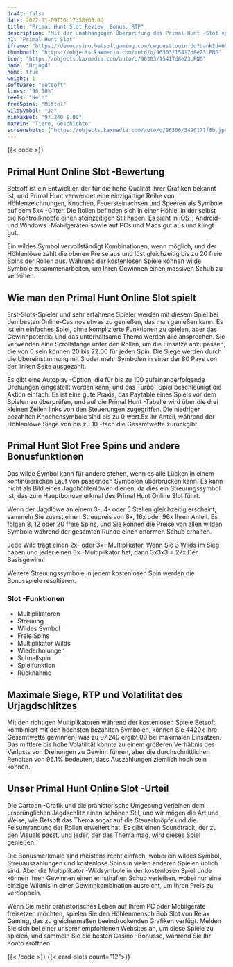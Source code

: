 ```yaml
---
draft: false
date: 2022-11-09T16:17:38+03:00
title: "Primal Hunt Slot Review, Bonus, RTP"
description: "Mit der unabhängigen Überprüfung des Primal Hunt -Slot von Betsoft können Sie hier kostenlos oder echtes Geld spielen und hier einen Bonus erhalten!"
h1: "Primal Hunt Slot"
iframe: "https://democasino.betsoftgaming.com/cwguestlogin.do?bankId=675&CDN=AUTO&gameId=833"
thumbnail: "https://objects.kaxmedia.com/auto/o/96303/15417d8e23.PNG"
icon: "https://objects.kaxmedia.com/auto/o/96303/15417d8e23.PNG"
name: "Urjagd"
home: true
weight: 1
software: "Betsoft"
lines: "96.10%"
reels: "Nein"
freeSpins: "Mittel"
wildSymbol: "Ja"
minMaxBet: "97.240 $.00"
maxWin: "Tiere, Geschichte"
screenshots: ["https://objects.kaxmedia.com/auto/o/96306/3496171f8b.jpeg"]
---
```


{{< code >}}<h2>Primal Hunt Online Slot -Bewertung</h2><p>Betsoft ist ein Entwickler, der für die hohe Qualität ihrer Grafiken bekannt ist, und Primal Hunt verwendet eine einzigartige Reihe von Höhlenzeichnungen, Knochen, Feuersteinachsen und Speeren als Symbole auf dem 5x4 -Gitter. Die Rollen befinden sich in einer Höhle, in der selbst die Kontrollknöpfe einen steinzeitigen Stil haben. Es sieht in iOS-, Android- und Windows -Mobilgeräten sowie auf PCs und Macs gut aus und klingt gut.</p><p>Ein wildes Symbol vervollständigt Kombinationen, wenn möglich, und der Höhlenlöwe zahlt die oberen Preise aus und löst gleichzeitig bis zu 20 freie Spins der Rollen aus. Während der kostenlosen Spiele können wilde Symbole zusammenarbeiten, um Ihren Gewinnen einen massiven Schub zu verleihen.</p><h2>Wie man den Primal Hunt Online Slot spielt</h2><p>Erst-Slots-Spieler und sehr erfahrene Spieler werden mit diesem Spiel bei den besten Online-Casinos etwas zu genießen, das man genießen kann. Es ist ein einfaches Spiel, ohne komplizierte Funktionen zu spielen, aber das Gewinnpotential und das unterhaltsame Thema werden alle ansprechen. Sie verwenden eine Scrollstange unter den Rollen, um die Einsätze anzupassen, die von 0 sein können.20 bis 22.00 für jeden Spin. Die Siege werden durch die Übereinstimmung mit 3 oder mehr Symbolen in einer der 80 Pays von der linken Seite ausgezahlt.</p><p>Es gibt eine Autoplay -Option, die für bis zu 100 aufeinanderfolgende Drehungen eingestellt werden kann, und das Turbo -Spiel beschleunigt die Aktion einfach. Es ist eine gute Praxis, das Paytable eines Spiels vor dem Spielen zu überprüfen, und auf die Primal Hunt -Tabelle wird über die drei kleinen Zeilen links von den Steuerungen zugegriffen. Die niedriger bezahlten Knochensymbole sind bis zu 0 wert.5x Ihr Anteil, während der Höhlenlöwe Siege von bis zu 10 -fach die Gesamtwette zurückgibt.</p><h2>Primal Hunt Slot Free Spins und andere Bonusfunktionen</h2><p>Das wilde Symbol kann für andere stehen, wenn es alle Lücken in einem kontinuierlichen Lauf von passenden Symbolen überbrücken kann. Es kann nicht als Bild eines Jagdhöhlenlöwen dienen, da dies ein Streuungssymbol ist, das zum Hauptbonusmerkmal des Primal Hunt Online Slot führt.</p><p>Wenn der Jagdlöwe an einem 3-, 4- oder 5 Stellen gleichzeitig erscheint, sammeln Sie zuerst einen Streupreis von 8x, 16x oder 96x Ihren Anteil. Es folgen 8, 12 oder 20 freie Spins, und Sie können die Preise von allen wilden Symbole während der gesamten Runde einen enormen Schub erhalten.</p><p>Jede Wild trägt einen 2x- oder 3x -Multiplikator. Wenn Sie 3 Wilds im Sieg haben und jeder einen 3x -Multiplikator hat, dann 3x3x3 = 27x Der Basisgewinn!</p><p>Weitere Streuungssymbole in jedem kostenlosen Spin werden die Bonusspiele resultieren.</p><h3>
Slot -Funktionen</h3><ul>
<li></span>
Multiplikatoren</li>
<li></span>
Streuung</li>
<li></span>
Wildes Symbol</li>
<li></span>
Freie Spins</li>
<li></span>
Multiplikator Wilds</li>
<li></span>
Wiederholungen</li>
<li></span>
Schnellspin</li>
<li></span>
Spielfunktion</li>
<li></span>
Rücknahme</li></ul><h2>Maximale Siege, RTP und Volatilität des Urjagdschlitzes</h2><p>Mit den richtigen Multiplikatoren während der kostenlosen Spiele Betsoft, kombiniert mit den höchsten bezahlten Symbolen, können Sie 4420x Ihre Gesamtwette gewinnen, was zu 97.240 ergibt.00 bei maximalen Einsätzen. Das mittlere bis hohe Volatilität könnte zu einem größeren Verhältnis des Verlusts von Drehungen zu Gewinn führen, aber die durchschnittlichen Renditen von 96.1% bedeuten, dass Auszahlungen ziemlich hoch sein können.</p><h2>Unser Primal Hunt Online Slot -Urteil</h2><p>Die Cartoon -Grafik und die prähistorische Umgebung verleihen dem ursprünglichen Jagdschlitz einen schönen Stil, und wir mögen die Art und Weise, wie Betsoft das Thema sogar auf die Steuerknöpfe und die Felsumrandung der Rollen erweitert hat. Es gibt einen Soundtrack, der zu den Visuals passt, und jeder, der das Thema mag, wird dieses Spiel genießen.</p><p>Die Bonusmerkmale sind meistens recht einfach, wobei ein wildes Symbol, Streuauszahlungen und kostenlose Spins in vielen anderen Spielen üblich sind. Aber die Multiplikator -Wildsymbole in der kostenlosen Spielrunde können Ihren Gewinnen einen ernsthaften Schub verleihen, wobei nur eine einzige Wildnis in einer Gewinnkombination ausreicht, um Ihren Preis zu verdoppeln.</p><p>Wenn Sie mehr prähistorisches Leben auf Ihrem PC oder Mobilgeräte freisetzen möchten, spielen Sie den Höhlenmensch Bob Slot von Relax Gaming, das zu gleichermaßen beeindruckenden Grafiken verfügt. Melden Sie sich bei einer unserer empfohlenen Websites an, um diese Spiele zu spielen, und sammeln Sie die besten Casino -Bonusse, während Sie Ihr Konto eröffnen.</p>{{< /code >}}
{{< card-slots count="12">}}